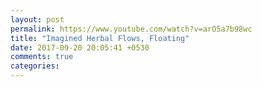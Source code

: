 ```yaml
---
layout: post
permalink: https://www.youtube.com/watch?v=arO5a7b98wc
title: "Imagined Herbal Flows, Floating"
date: 2017-09-20 20:05:41 +0530
comments: true
categories: 
---
```

